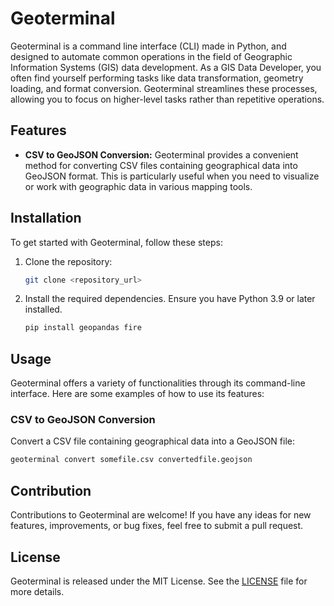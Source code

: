 # Geoterminal

Geoterminal is a command line interface (CLI) made in Python, and designed to automate common operations in the field of Geographic Information Systems (GIS) data development. As a GIS Data Developer, you often find yourself performing tasks like data transformation, geometry loading, and format conversion. Geoterminal streamlines these processes, allowing you to focus on higher-level tasks rather than repetitive operations.

## Features

- **CSV to GeoJSON Conversion:** Geoterminal provides a convenient method for converting CSV files containing geographical data into GeoJSON format. This is particularly useful when you need to visualize or work with geographic data in various mapping tools.

## Installation

To get started with Geoterminal, follow these steps:

1. Clone the repository:

   ```bash
   git clone <repository_url>
   ```

2. Install the required dependencies. Ensure you have Python 3.9 or later installed.

   ```bash
   pip install geopandas fire
   ```

## Usage

Geoterminal offers a variety of functionalities through its command-line interface. Here are some examples of how to use its features:

### CSV to GeoJSON Conversion

Convert a CSV file containing geographical data into a GeoJSON file:

```bash
geoterminal convert somefile.csv convertedfile.geojson
```

## Contribution

Contributions to Geoterminal are welcome! If you have any ideas for new features, improvements, or bug fixes, feel free to submit a pull request.

## License

Geoterminal is released under the MIT License. See the [LICENSE](LICENSE) file for more details.

